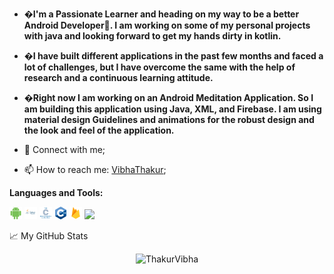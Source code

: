 
- �**I'm a Passionate Learner and heading on my way to be a better Android Developer📱. I am working on some of my personal projects with java and looking forward to get my hands dirty in kotlin.**

- �**I have built different applications in the past few months and faced a lot of challenges, but I have overcome the same with the help of research and a continuous learning attitude.**

- �**Right now I am working on an Android Meditation Application. So I am building this application using Java, XML, and Firebase.
I am using material design Guidelines and animations for the robust design and the look and feel of the application.**

- 💬 Connect with me;

- 📫 How to reach me: [VibhaThakur](https://www.linkedin.com/in/vibha-thakur/);

**Languages and Tools:**  

<code><img height="20" src="https://raw.githubusercontent.com/github/explore/80688e429a7d4ef2fca1e82350fe8e3517d3494d/topics/android/android.png"></code>
<code><img height="20" src="https://raw.githubusercontent.com/github/explore/80688e429a7d4ef2fca1e82350fe8e3517d3494d/topics/java/java.png"></code>
<code><img height="20" src="https://raw.githubusercontent.com/github/explore/80688e429a7d4ef2fca1e82350fe8e3517d3494d/topics/c/c.png"></code>
<code><img height="20" src="https://raw.githubusercontent.com/github/explore/80688e429a7d4ef2fca1e82350fe8e3517d3494d/topics/cpp/cpp.png"></code>
<code><img height="20" src="https://raw.githubusercontent.com/github/explore/80688e429a7d4ef2fca1e82350fe8e3517d3494d/topics/firebase/firebase.png"></code>
<code><img height="20" src="https://raw.githubusercontent.com/github/explore/80688e429a7d4ef2fca1e82350fe8e3517d3494d/topics//git.png"></code>


📈 My GitHub Stats

<p align="center"> <img src="https://github-readme-stats.vercel.app/api?username=ThakurVibha&show_icons=true&theme=gotham" alt="ThakurVibha" />





